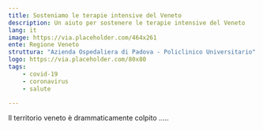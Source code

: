 ```yaml
---
title: Sosteniamo le terapie intensive del Veneto
description: Un aiuto per sostenere le terapie intensive del Veneto
lang: it
image: https://via.placeholder.com/464x261
ente: Regione Veneto
struttura: "Azienda Ospedaliera di Padova - Policlinico Universitario"
logo: https://via.placeholder.com/80x80
tags: 
    - covid-19
    - coronavirus
    - salute

---
```


Il territorio veneto è drammaticamente colpito .....